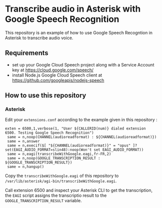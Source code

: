 # Transcribe audio in Asterisk with Google Speech Recognition

This repository is an example of how to use Google Speech Recogntion in Asterisk to transcribe audio voice.

## Requirements

- set up your Google Cloud Speech project along with a Service Account key at https://cloud.google.com/speech/
- install Node.js Google Cloud Speech client at https://github.com/googleapis/nodejs-speech

## How to use this repository

### Asterisk

Edit your `extensions.conf` according to the example given in this repository :

```
exten = 6500,1,verbose(1, "User ${CALLERID(num)} dialed extension 6500. Testing Google Speech Recognition")
 same = n,noop(CHANNEL(audioreadformat) : ${CHANNEL(audioreadformat)})
 same = n,answer
 same = n,execif($[ "${CHANNEL(audioreadformat)}" = "opus" ]?set(EAGI_AUDIO_FORMAT=slin48):noop(Won't set EAGI_AUDIO_FORMAT))
 same = n,eagi(transcribeWithGoogle.eagi,fr-FR,2)
 same = n,noop(GOOGLE_TRANSCRIPTION_RESULT : ${GOOGLE_TRANSCRIPTION_RESULT})
 same = n,hangup()
```

Copy the `transcribeWithGoogle.eagi` of this repository to `/var/lib/asterisk/agi-bin/transcribeWithGoogle.eagi`.

Call extension 6500 and inspect your Asterisk CLI to get the transcription, the `EAGI` script assigns the transcriptio result to the `GOOGLE_TRANSCRIPTION_RESULT` variable.
